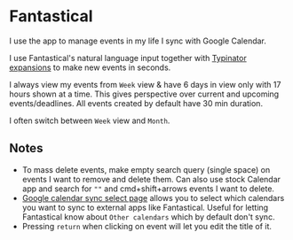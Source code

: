 # Fantastical

I use the app to manage events in my life I sync with Google Calendar.

I use Fantastical's natural language input together with [Typinator expansions](https://medium.com/@nikitavoloboev/fantastical-natural-input-text-expansions-3ea8cf7ccac3#.pv5937ncr) to make new events in seconds.

I always view my events from `Week` view & have 6 days in view only with 17 hours shown at a time. This gives perspective over current and upcoming events/deadlines. All events created by default have 30 min duration.

I often switch between `Week` view and `Month`.

## Notes

* To mass delete events, make empty search query \(single space\) on events I want to remove and delete them. Can also use stock Calendar app and search for `""` and cmd+shift+arrows events I want to delete.
* [Google calendar sync select page](https://calendar.google.com/calendar/syncselect) allows you to select which calendars you want to sync to external apps like Fantastical. Useful for letting Fantastical know about `Other calendars` which by default don't sync.
* Pressing `return` when clicking on event will let you edit the title of it.

